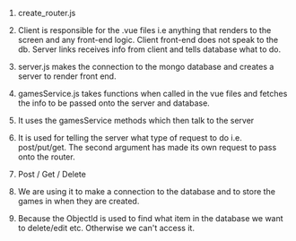 1. create_router.js

2. Client is responsible for the .vue files i.e anything that renders to the screen and any front-end logic. Client front-end does not speak to the db. Server links receives info from client and tells database what to do.

3. server.js makes the connection to the mongo database and creates a server to render front end.

4. gamesService.js takes functions when called in the vue files and fetches the info to be passed onto the server and database.

5. It uses the gamesService methods which then talk to the server

6. It is used for telling the server what type of request to do i.e. post/put/get. The second argument has made its own request to pass onto the router.

7. Post / Get / Delete

8. We are using it to make a connection to the database and to store the games in when they are created.

9. Because the ObjectId is used to find what item in the database we want to delete/edit etc. Otherwise we can't access it.